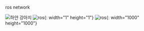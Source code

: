 ros network


![하얀 강아지](https://i.esdrop.com/d/ZklKfna5T3.jpg)
![ros](https://velog.velcdn.com/images/7cmdehdrb/post/ec5704f2-4a57-4b84-b80d-a68ff978664b/image.png){: width="1" height="1"}
![ros](https://velog.velcdn.com/images/7cmdehdrb/post/ec5704f2-4a57-4b84-b80d-a68ff978664b/image.png){: width="1000" height="1000"}
